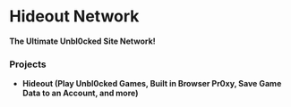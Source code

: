 # Hideout Network
**The Ultimate Unbl0cked Site Network!**

<b>

### Projects
- Hideout (Play Unbl0cked Games, Built in Browser Pr0xy, Save Game Data to an Account, and more)
